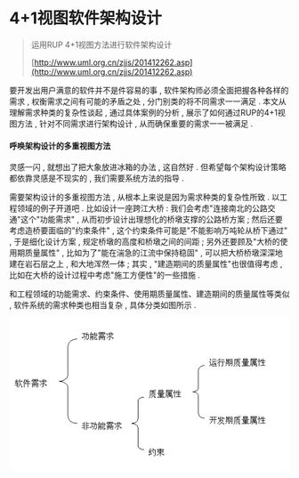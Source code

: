 # 4+1视图软件架构设计

> 运用RUP 4+1视图方法进行软件架构设计
>
> [http://www.uml.org.cn/zjjs/201412262.asp](http://www.uml.org.cn/zjjs/201412262.asp)

要开发出用户满意的软件并不是件容易的事 , 软件架构师必须全面把握各种各样的需求 , 权衡需求之间有可能的矛盾之处 , 分门别类的将不同需求一一满足 . 本文从理解需求种类的复杂性谈起 , 通过具体案例的分析 , 展示了如何通过RUP的4+1视图方法 , 针对不同需求进行架构设计 , 从而确保重要的需求一一被满足 . 

#### 呼唤架构设计的多重视图方法

灵感一闪 , 就想出了把大象放进冰箱的办法 , 这自然好 . 但希望每个架构设计策略都依靠灵感是不现实的 , 我们需要系统方法的指导 . 

需要架构设计的多重视图方法 , 从根本上来说是因为需求种类的复杂性所致 . 以工程领域的例子开道吧 . 比如设计一座跨江大桥 : 我们会考虑"连接南北的公路交通"这个"功能需求" , 从而初步设计出理想化的桥墩支撑的公路桥方案 ; 然后还要考虑造桥要面临的"约束条件" , 这个约束条件可能是"不能影响万吨轮从桥下通过" , 于是细化设计方案 , 规定桥墩的高度和桥墩之间的间距 ; 另外还要顾及"大桥的使用期质量属性" , 比如为了"能在湍急的江流中保持稳固" , 可以把大桥桥墩深深地建在岩石层之上 , 和大地浑然一体 ; 其实 , "建造期间的质量属性"也很值得考虑 , 比如在大桥的设计过程中考虑"施工方便性"的一些措施 . 

和工程领域的功能需求、约束条件、使用期质量属性、建造期间的质量属性等类似 , 软件系统的需求种类也相当复杂 , 具体分类如图所示 . 

![](/assets/ruanjianxuqiufenleidefuzaixing.png)



